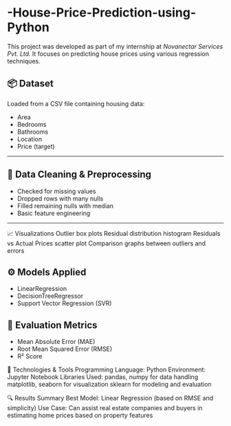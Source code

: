 # -House-Price-Prediction-using-Python
This project was developed as part of my internship at *Novanectar Services Pvt. Ltd.* It focuses on predicting house prices using various regression techniques.

## 📦 Dataset

Loaded from a CSV file containing housing data:
- Area
- Bedrooms
- Bathrooms
- Location
- Price (target)

---

## 🧹 Data Cleaning & Preprocessing

- Checked for missing values
- Dropped rows with many nulls
- Filled remaining nulls with median
- Basic feature engineering

---

📈 Visualizations
Outlier box plots
Residual distribution histogram
Residuals vs Actual Prices scatter plot
Comparison graphs between outliers and errors

## ⚙ Models Applied

- LinearRegression  
- DecisionTreeRegressor  
- Support Vector Regression (SVR)


## 🧮 Evaluation Metrics

- Mean Absolute Error (MAE)  
- Root Mean Squared Error (RMSE)  
- R² Score


🔧 Technologies & Tools
Programming Language: Python
Environment: Jupyter Notebook
Libraries Used:
pandas, numpy for data handling
matplotlib, seaborn for visualization
sklearn for modeling and evaluation

🔍 Results Summary
Best Model: Linear Regression (based on RMSE and simplicity)
Use Case: Can assist real estate companies and buyers in estimating home prices based on property features





